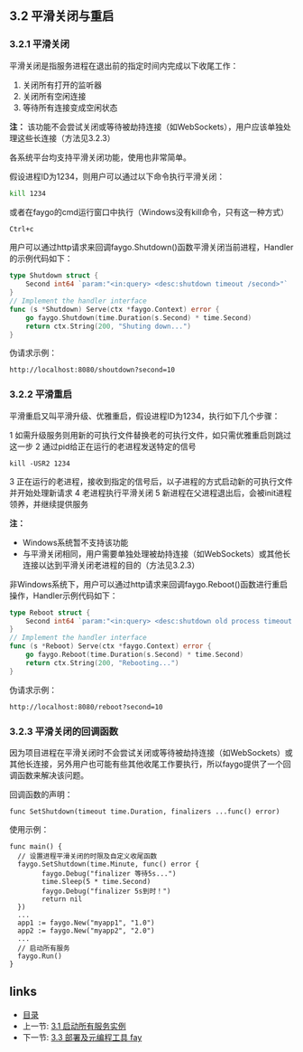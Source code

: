 ## 3.2 平滑关闭与重启

### 3.2.1 平滑关闭

平滑关闭是指服务进程在退出前的指定时间内完成以下收尾工作：

1. 关闭所有打开的监听器
2. 关闭所有空闲连接
3. 等待所有连接变成空闲状态

**注：** 该功能不会尝试关闭或等待被劫持连接（如WebSockets），用户应该单独处理这些长连接（方法见3.2.3）

各系统平台均支持平滑关闭功能，使用也非常简单。

假设进程ID为1234，则用户可以通过以下命令执行平滑关闭：

```sh
kill 1234
```

或者在faygo的cmd运行窗口中执行（Windows没有kill命令，只有这一种方式）

```sh
Ctrl+c
```

用户可以通过http请求来回调faygo.Shutdown()函数平滑关闭当前进程，Handler的示例代码如下：

```go
type Shutdown struct {
	Second int64 `param:"<in:query> <desc:shutdown timeout /second>"`
}
// Implement the handler interface
func (s *Shutdown) Serve(ctx *faygo.Context) error {
	go faygo.Shutdown(time.Duration(s.Second) * time.Second)
	return ctx.String(200, "Shuting down...")
}
```

伪请求示例：

```
http://localhost:8080/shoutdown?second=10
```

### 3.2.2 平滑重启

平滑重启又叫平滑升级、优雅重启，假设进程ID为1234，执行如下几个步骤：

1 如需升级服务则用新的可执行文件替换老的可执行文件，如只需优雅重启则跳过这一步
2 通过pid给正在运行的老进程发送特定的信号
```
kill -USR2 1234
```
3 正在运行的老进程，接收到指定的信号后，以子进程的方式启动新的可执行文件并开始处理新请求
4 老进程执行平滑关闭
5 新进程在父进程退出后，会被init进程领养，并继续提供服务

**注：**

- Windows系统暂不支持该功能
- 与平滑关闭相同，用户需要单独处理被劫持连接（如WebSockets）或其他长连接以达到平滑关闭老进程的目的（方法见3.2.3）


非Windows系统下，用户可以通过http请求来回调faygo.Reboot()函数进行重启操作，Handler示例代码如下：

```go
type Reboot struct {
	Second int64 `param:"<in:query> <desc:shutdown old process timeout /second>"`
}
// Implement the handler interface
func (s *Reboot) Serve(ctx *faygo.Context) error {
	go faygo.Reboot(time.Duration(s.Second) * time.Second)
	return ctx.String(200, "Rebooting...")
}
```

伪请求示例：

```
http://localhost:8080/reboot?second=10
```


### 3.2.3 平滑关闭的回调函数

因为项目进程在平滑关闭时不会尝试关闭或等待被劫持连接（如WebSockets）或其他长连接，另外用户也可能有些其他收尾工作要执行，所以faygo提供了一个回调函数来解决该问题。

回调函数的声明：

```
func SetShutdown(timeout time.Duration, finalizers ...func() error)
```

使用示例：

```
func main() {
  // 设置进程平滑关闭的时限及自定义收尾函数
  faygo.SetShutdown(time.Minute, func() error {
		faygo.Debug("finalizer 等待5s...")
		time.Sleep(5 * time.Second)
		faygo.Debug("finalizer 5s到时！")
		return nil
  })
  ...
  app1 := faygo.New("myapp1", "1.0")
  app2 := faygo.New("myapp2", "2.0")
  ...
  // 启动所有服务
  faygo.Run()
}
```

## links

* [目录](<../README_ZH.md>)
* 上一节: [3.1 启动所有服务实例](<03.01.md>)
* 下一节: [3.3 部署及元编程工具 fay](<03.03.md>)

